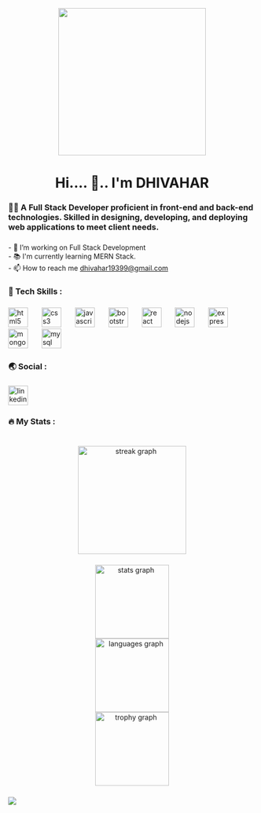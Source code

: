 <div align="center">
  <img height="300" src="https://res.cloudinary.com/practicaldev/image/fetch/s--V0ekZaVJ--/c_imagga_scale,f_auto,fl_progressive,h_900,q_auto,w_1600/https://thepracticaldev.s3.amazonaws.com/i/h68x0up43hmknl5tjcww.jpg"  />
</div>

###

<h1 align="center">Hi.... 👋.. I'm  DHIVAHAR </h1>

###

<h3 align="left">👩‍💻  A Full Stack Developer proficient in front-end and back-end technologies. Skilled in designing, developing, and deploying web applications to meet client needs.</h3>

###

<p align="left">- 🔭 I’m working  on Full Stack Development<br>- 📚 I'm currently learning MERN Stack.<br>- 📫 How to reach me <a href="dhivahar19399@gmail.com">dhivahar19399@gmail.com</a></p>

###

<h3 align="left">🤖 Tech Skills :</h3>

###

<div align="left">
  <img src="https://cdn.jsdelivr.net/gh/devicons/devicon/icons/html5/html5-original.svg" height="40" alt="html5 logo"  />
  <img width="20" />
  <img src="https://cdn.jsdelivr.net/gh/devicons/devicon/icons/css3/css3-original.svg" height="40" alt="css3 logo"  />
  <img width="20" />
  <img src="https://skillicons.dev/icons?i=js" height="40" alt="javascript logo"  />
  <img width="20" />
  <img src="https://cdn.jsdelivr.net/gh/devicons/devicon/icons/bootstrap/bootstrap-original.svg" height="40" alt="bootstrap logo"  />
  <img width="20" />
  <img src="https://cdn.simpleicons.org/react/61DAFB" height="40" alt="react logo"  />
  <img width="20" />
  <img src="https://cdn.simpleicons.org/nodedotjs/339933" height="40" alt="nodejs logo"  />
  <img width="20" />
  <img src="https://skillicons.dev/icons?i=express" height="40" alt="express logo"  />
  <img width="20" />
  <img src="https://skillicons.dev/icons?i=mongodb" height="40" alt="mongodb logo"  />
  <img width="20" />
  <img src="https://skillicons.dev/icons?i=mysql" height="40" alt="mysql logo"  />
</div>

###

<h3 align="left">🌏 Social :</h3>

###

<div align="left">
  <a href="www.linkedin.com/in/dhivahar-j-300856194" target="_blank">
    <img src="https://img.shields.io/static/v1?message=LinkedIn&logo=linkedin&label=&color=0077B5&logoColor=white&labelColor=&style=for-the-badge" height="40" alt="linkedin logo"  />
  </a>
</div>

###



###

<h3 align="left">🔥   My Stats :</h3>

###

<br clear="both">

<div align="center">
  <img src="https://streak-stats.demolab.com?user=dhivaharjey&locale=en&mode=daily&theme=dark&hide_border=false&border_radius=5&order=3" height="220" alt="streak graph"  />
</div>

###

<div align="center">
  <img src="https://github-readme-stats.vercel.app/api?username=dhivaharjey&hide_title=false&hide_rank=false&show_icons=true&include_all_commits=true&count_private=true&disable_animations=false&theme=dracula&locale=en&hide_border=false&order=1" height="150" alt="stats graph" /> <br>
  <img src="https://github-readme-stats.vercel.app/api/top-langs?username=dhivaharjey&locale=en&hide_title=false&layout=compact&card_width=320&langs_count=5&theme=dracula&hide_border=false&order=2" height="150" alt="languages graph" /> <br>
<!--   <img src="https://streak-stats.demolab.com?user=dhivaharjey&locale=en&mode=daily&theme=dracula&hide_border=false&border_radius=5&order=3" height="150" alt="streak graph" /> <br> -->
  <img src="https://github-profile-trophy.vercel.app?username=dhivaharjey&theme=radical&column=-1&row=1&margin-w=8&margin-h=8&no-bg=false&no-frame=true&order=4" height="150" alt="trophy graph"  />
</div>

###
<div align="left">
  <img src="https://visitor-badge.laobi.icu/badge?page_id=dhivaharjey.dhivaharjey&left_color=aqua&right_color=cadetblue"  />
</div>
